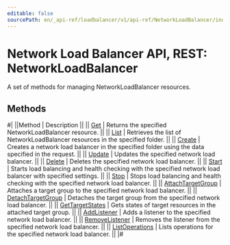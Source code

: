 ```yaml
---
editable: false
sourcePath: en/_api-ref/loadbalancer/v1/api-ref/NetworkLoadBalancer/index.md
---
```


# Network Load Balancer API, REST: NetworkLoadBalancer

A set of methods for managing NetworkLoadBalancer resources.

## Methods

#|
||Method | Description ||
|| [Get](get.md) | Returns the specified NetworkLoadBalancer resource. ||
|| [List](list.md) | Retrieves the list of NetworkLoadBalancer resources in the specified folder. ||
|| [Create](create.md) | Creates a network load balancer in the specified folder using the data specified in the request. ||
|| [Update](update.md) | Updates the specified network load balancer. ||
|| [Delete](delete.md) | Deletes the specified network load balancer. ||
|| [Start](start.md) | Starts load balancing and health checking with the specified network load balancer with specified settings. ||
|| [Stop](stop.md) | Stops load balancing and health checking with the specified network load balancer. ||
|| [AttachTargetGroup](attachTargetGroup.md) | Attaches a target group to the specified network load balancer. ||
|| [DetachTargetGroup](detachTargetGroup.md) | Detaches the target group from the specified network load balancer. ||
|| [GetTargetStates](getTargetStates.md) | Gets states of target resources in the attached target group. ||
|| [AddListener](addListener.md) | Adds a listener to the specified network load balancer. ||
|| [RemoveListener](removeListener.md) | Removes the listener from the specified network load balancer. ||
|| [ListOperations](listOperations.md) | Lists operations for the specified network load balancer. ||
|#